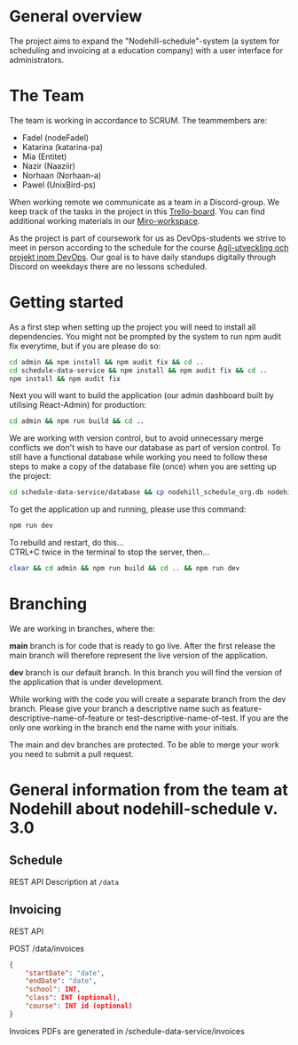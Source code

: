 # General overview

The project aims to expand the "Nodehill-schedule"-system (a system for scheduling and invoicing at a education company) with a user interface for administrators.

# The Team

The team is working in accordance to SCRUM. The teammembers are:

- Fadel (nodeFadel)
- Katarina (katarina-pa)
- Mia (Entitet)
- Nazir (Naaziir)
- Norhaan (Norhaan-a)
- Pawel (UnixBird-ps)

When working remote we communicate as a team in a Discord-group. We keep track of the tasks in the project in this [Trello-board](https://trello.com/b/TSifMMXd/devops21-agile-1-groupwork). You can find additional working materials in our [Miro-workspace](https://miro.com/app/board/uXjVPc82tCk=/).

As the project is part of coursework for us as DevOps-students we strive to meet in person according to the schedule for the course [Agil-utveckling och projekt inom DevOps](https://devop.lms.nodehill.com/article/kursplanering-agil-utveckling-och-projekt-inom-devops-grund). Our goal is to have daily standups digitally through Discord on weekdays there are no lessons scheduled. 

# Getting started

As a first step when setting up the project you will need to install all dependencies. You might not be prompted by the system to run npm audit fix everytime, but if you are please do so:

```bash
cd admin && npm install && npm audit fix && cd ..
cd schedule-data-service && npm install && npm audit fix && cd ..
npm install && npm audit fix
```

Next you will want to build the application (our admin dashboard built by utilising React-Admin) for production:

```bash
cd admin && npm run build && cd ..
```

We are working with version control, but to avoid unnecessary merge conflicts we don't wish to have our database as part of version control. To still have a functional database while working you need to follow these steps to make a copy of the database file (once) when you are setting up the project:

```bash
cd schedule-data-service/database && cp nodehill_schedule_org.db nodehill_schedule.db && cd ../..
```

To get the application up and running, please use this command:

```bash
npm run dev
```


To rebuild and restart, do this...  
CTRL+C twice in the terminal to stop the server, then...

```bash
clear && cd admin && npm run build && cd .. && npm run dev
```

# Branching

We are working in branches, where the:

**main** branch is for code that is ready to go live. After the first release the main branch will therefore represent the live version of the application.

**dev** branch is our default branch. In this branch you will find the version of the application that is under development.

While working with the code you will create a separate branch from the dev branch. Please give your branch a descriptive name such as feature-descriptive-name-of-feature or test-descriptive-name-of-test. If you are the only one working in the branch end the name with your initials.

The main and dev branches are protected. To be able to merge your work you need to submit a pull request.


# General information from the team at Nodehill about nodehill-schedule v. 3.0

## Schedule

REST API Description at `/data`

## Invoicing

REST API

POST /data/invoices

```json
{
    "startDate": "date",
    "endDate": "date",
    "school": INT,
    "class": INT (optional),
    "course": INT id (optional)
}
```

Invoices PDFs are generated in /schedule-data-service/invoices